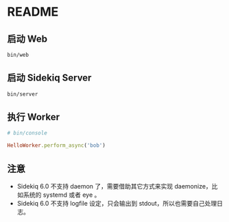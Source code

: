 # README

## 启动 Web
```bash
bin/web
```

## 启动 Sidekiq Server
```bash
bin/server
```

## 执行 Worker 
```ruby
# bin/console

HelloWorker.perform_async('bob')
```

## 注意
+ Sidekiq 6.0 不支持 daemon 了，需要借助其它方式来实现
  daemonize，比如系统的 systemd 或者 eye 。
+ Sidekiq 6.0 不支持 logfile 设定，只会输出到
  stdout，所以也需要自己处理日志。
